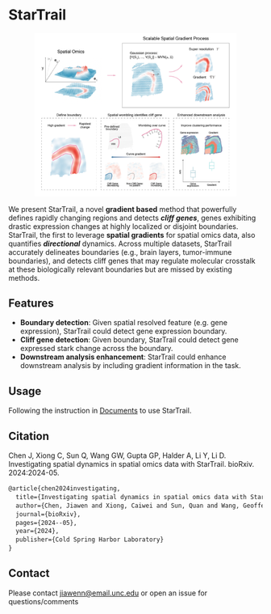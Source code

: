 # StarTrail


<p align="center">
<img src="https://github.com/JiawenChenn/StarTrail/blob/main/docs/docs/doc_data/f1.png" width="400">
</p>

We present StarTrail, a novel **gradient based** method that powerfully defines rapidly changing regions and detects ***cliff genes***, genes exhibiting drastic expression changes at highly localized or disjoint boundaries. StarTrail, the first to leverage **spatial gradients** for spatial omics data, also quantifies ***directional*** dynamics. Across multiple datasets, StarTrail accurately delineates boundaries (e.g., brain layers, tumor-immune boundaries), and detects cliff genes that may regulate molecular crosstalk at these biologically relevant boundaries but are missed by existing methods. 


## Features

- **Boundary detection**: Given spatial resolved feature (e.g. gene expression), StarTrail could detect gene expression boundary.
- **Cliff gene detection**: Given boundary, StarTrail could detect gene expressed stark change across the boundary.
- **Downstream analysis enhancement**: StarTrail could enhance downstream analysis by including gradient information in the task.

## Usage

Following the instruction in [Documents](https://jiawenchenn.github.io/StarTrail/docs/01_quick_start) to use StarTrail.

## Citation

Chen J, Xiong C, Sun Q, Wang GW, Gupta GP, Halder A, Li Y, Li D. Investigating spatial dynamics in spatial omics data with StarTrail. bioRxiv. 2024:2024-05.

```tex
@article{chen2024investigating,
  title={Investigating spatial dynamics in spatial omics data with StarTrail},
  author={Chen, Jiawen and Xiong, Caiwei and Sun, Quan and Wang, Geoffery W and Gupta, Gaorav P and Halder, Aritra and Li, Yun and Li, Didong},
  journal={bioRxiv},
  pages={2024--05},
  year={2024},
  publisher={Cold Spring Harbor Laboratory}
}
```


## Contact

Please contact jiawenn@email.unc.edu or open an issue for questions/comments